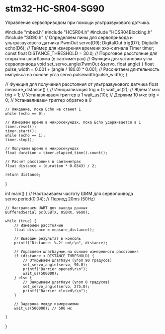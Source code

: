 # stm32-HC-SR04-SG90
Управление сервоприводом при помощи ультразвукового датчика. 

#include "mbed.h"
#include "HCSR04.h"
#include "HCSR04Blocking.h"
#include "SG90.h" // Определяем пины для сервопривода и ультразвукового датчика
PwmOut servo(D9);
DigitalOut trig(D7);
DigitalIn echo(D6); // Таймер для измерения времени эхо-сигнала
Timer timer;
const float DISTANCE_THRESHOLD = 30.0;  // Пороговое расстояние для открытия шлагбаума (в сантиметрах)
// Функция для установки угла сервопривода
void set_servo_angle(PwmOut &servo, float angle) {
float pulse_width = 0.001 + (angle / 180.0) * 0.001; // Рассчитаем длительность импульса на основе угла
servo.pulsewidth(pulse_width);
}

// Функция для получения расстояния от ультразвукового датчика
float measure_distance() {
    // Инициализация
    trig = 0;
    wait_us(2); // Ждем 2 мкс
    trig = 1; // Устанавливаем триггер в 1
    wait_us(10); // Держим 10 мкс
    trig = 0; // Устанавливаем триггер обратно в 0

    // Ожидание, пока Echo не станет 1
    while (echo == 0);

    // Измеряем время в микросекундах, пока Echo удерживается в 1
    timer.reset();
    timer.start();
    while (echo == 1);
    timer.stop();

    // Получаем время в микросекундах
    float duration = timer.elapsed_time().count();

    // Расчет расстояния в сантиметрах
    float distance = (duration * 0.0343) / 2;

    return distance;
}

int main() {
    // Настраиваем частоту ШИМ для сервопривода
    servo.period(0.04); // Период 20ms (50Hz)
    
    // Настраиваем UART для вывода данных
    BufferedSerial pc(USBTX, USBRX, 9600);

    while (true) {
        // Измеряем расстояние
        float distance = measure_distance();
        
        // Выводим результат в консоль
        printf("Distance: %.2f cm\r\n", distance);

        // Управляем шлагбаумом на основе измеренного расстояния
        if (distance < DISTANCE_THRESHOLD) {
            // Открываем шлагбаум (угол 90 градусов)
            set_servo_angle(servo, 90.0);
            printf("Barrier opened\r\n");
            wait_us(500000);
        } else {
            // Закрываем шлагбаум (угол 0 градусов)
            set_servo_angle(servo, 275.0);
            printf("Barrier closed\r\n");
        }

        // Задержка между измерениями
        wait_us(500000); // 500 мс
    
    }
}                                                        

